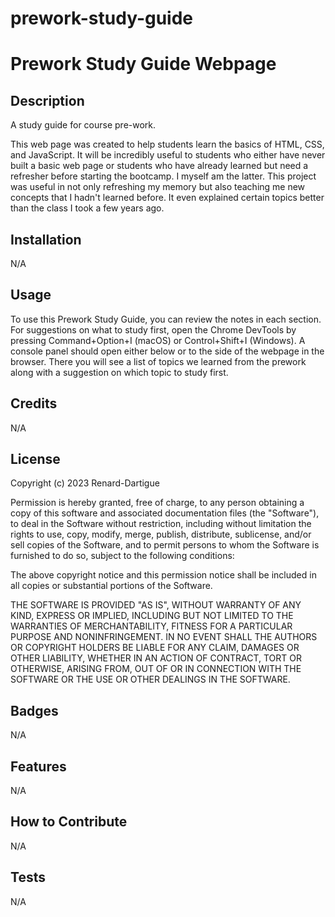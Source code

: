 # prework-study-guide

# Prework Study Guide Webpage

## Description 

A study guide for course pre-work.

This web page was created to help students learn the basics of HTML, CSS, and JavaScript. It will be incredibly useful to students who either have never built a basic web page or students who have already learned but need a refresher before starting the bootcamp. I myself am the latter. This project was useful in not only refreshing my memory but also teaching me new concepts that I hadn't learned before. It even explained certain topics better than the class I took a few years ago.

## Installation

N/A

## Usage


To use this Prework Study Guide, you can review the notes in each section. For suggestions on what to study first, open the Chrome DevTools by pressing Command+Option+I (macOS) or Control+Shift+I (Windows). A console panel should open either below or to the side of the webpage in the browser. There you will see a list of topics we learned from the prework along with a suggestion on which topic to study first.


## Credits

N/A

## License


Copyright (c) 2023 Renard-Dartigue

Permission is hereby granted, free of charge, to any person obtaining a copy
of this software and associated documentation files (the "Software"), to deal
in the Software without restriction, including without limitation the rights
to use, copy, modify, merge, publish, distribute, sublicense, and/or sell
copies of the Software, and to permit persons to whom the Software is
furnished to do so, subject to the following conditions:

The above copyright notice and this permission notice shall be included in all
copies or substantial portions of the Software.

THE SOFTWARE IS PROVIDED "AS IS", WITHOUT WARRANTY OF ANY KIND, EXPRESS OR
IMPLIED, INCLUDING BUT NOT LIMITED TO THE WARRANTIES OF MERCHANTABILITY,
FITNESS FOR A PARTICULAR PURPOSE AND NONINFRINGEMENT. IN NO EVENT SHALL THE
AUTHORS OR COPYRIGHT HOLDERS BE LIABLE FOR ANY CLAIM, DAMAGES OR OTHER
LIABILITY, WHETHER IN AN ACTION OF CONTRACT, TORT OR OTHERWISE, ARISING FROM,
OUT OF OR IN CONNECTION WITH THE SOFTWARE OR THE USE OR OTHER DEALINGS IN THE
SOFTWARE.



## Badges

N/A

## Features

N/A

## How to Contribute

N/A

## Tests

N/A
